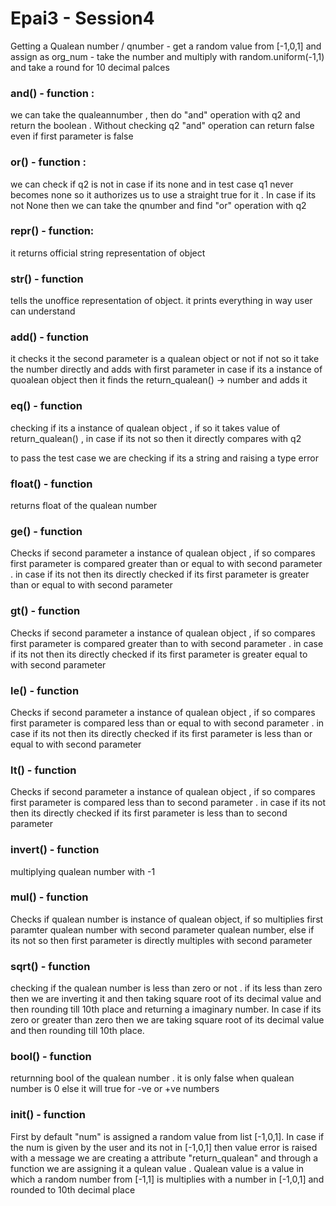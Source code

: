 # Epai3 - Session4

Getting a Qualean number / qnumber
    - get a random value from [-1,0,1] and assign as org_num
    - take the number and multiply with random.uniform(-1,1) and take a round for 10 decimal palces 

### and() - function :
we can take the qualeannumber , then do "and" operation with q2 and return the boolean . 
Without checking q2 "and" operation can return false even if first parameter is false

### or() - function :
we can  check if q2 is not in case if its none and in test case q1 never becomes none so it authorizes us to use a straight true for it .
In case if its not None then we can take the qnumber and find "or" operation with q2

### repr() - function:
it returns official string representation of object

### str() - function 
tells the unoffice representation of object. it prints everything in way user can understand


### add() - function
it checks it the second parameter is a qualean object or not if not so it take the number directly and adds with first parameter
in case if its a instance of quoalean object then it finds the return_qualean() -> number and adds it

### eq() - function
checking if its a instance of qualean object , if so it takes value of return_qualean() , in case if its not so then it directly compares with q2

to pass the test case we are checking if its a string and raising a type error


### float() - function 
returns float of the qualean number

### ge() - function
Checks if second parameter a instance of qualean object , if so compares first parameter is compared  greater than or equal to with second parameter . in case if its not then its directly checked if its first parameter is greater than or equal to with second parameter 


### gt() - function
Checks if second parameter a instance of qualean object , if so compares first parameter is compared  greater than  to with second parameter . in case if its not then its directly checked if its first parameter is greater equal to with second parameter 

### le() - function
Checks if second parameter a instance of qualean object , if so compares first parameter is compared  less than or equal to with second parameter . in case if its not then its directly checked if its first parameter is less than or equal to with second parameter 

### lt() - function
Checks if second parameter a instance of qualean object , if so compares first parameter is compared  less than to second parameter . in case if its not then its directly checked if its first parameter is less than to  second parameter 

### invert() - function
multiplying qualean number with -1 

### mul() - function
Checks if qualean number is instance of qualean object, if so multiplies first paramter qualean number with second parameter qualean number, else if its not so then first parameter is directly multiples with second parameter

### sqrt() - function
checking if the qualean number is less than zero or not . if its less than zero then we are inverting it and then taking square root of its decimal value and then rounding till 10th place and returning a imaginary number. In case if its zero or greater than zero then we are taking square root of its decimal value and then rounding till 10th place.

### bool() - function
returnning bool of the qualean number . it is only false when qualean number is 0 else it will true for -ve or +ve numbers


### init() - function
First by default "num" is assigned a random value from list [-1,0,1]. In case if the num is given by the user and its not in [-1,0,1] then value error is raised with a message we are creating a attribute "return_qualean" and through a function we are assigning it a qulean value . Qualean value is a value in which a random number from [-1,1] is multiplies with a number in [-1,0,1] and rounded to 10th decimal place 
